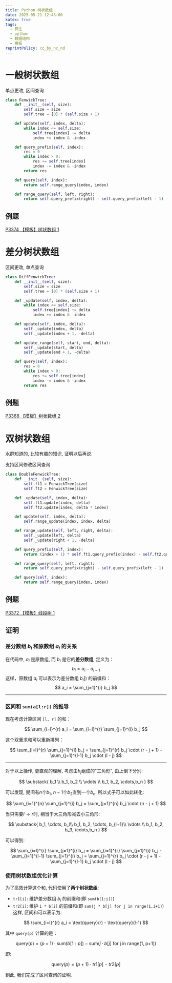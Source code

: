 ```yaml
---
title: Python 树状数组
date: 2025-05-21 12:43:00
katex: true
tags:
  - 算法
  - python
  - 数据结构
  - 模板
reprintPolicy: cc_by_nc_nd
---
```

# 一般树状数组
单点更改, 区间查询
``` python
class FenwickTree:
    def __init__(self, size):
        self.size = size
        self.tree = [0] * (self.size + 1)

    def update(self, index, delta):
        while index <= self.size:
            self.tree[index] += delta
            index += index & -index

    def query_prefix(self, index):
        res = 0
        while index > 0:
            res += self.tree[index]
            index -= index & -index
        return res

    def query(self, index):
        return self.range_query(index, index)

    def range_query(self, left, right):
        return self.query_prefix(right) - self.query_prefix(left - 1)
```
## 例题
[P3374 【模板】树状数组 1](https://www.luogu.com.cn/problem/P3374)
# 差分树状数组
区间更改, 单点查询
``` python
class DiffFenwickTree:
    def __init__(self, size):
        self.size = size
        self.tree = [0] * (self.size + 1)

    def _update(self, index, delta):
        while index <= self.size:
            self.tree[index] += delta
            index += index & -index

    def update(self, index, delta):
        self._update(index, delta)
        self._update(index + 1, -delta)

    def update_range(self, start, end, delta):
        self._update(start, delta)
        self._update(end + 1, -delta)

    def query(self, index):
        res = 0
        while index > 0:
            res += self.tree[index]
            index -= index & -index
        return res

```
## 例题
[P3368 【模板】树状数组 2](https://www.luogu.com.cn/problem/P3368)

# 双树状数组
水群知道的, 比较有趣的知识, 证明以后再说.

支持区间修改区间查询

``` python
class DoubleFenwickTree:
    def __init__(self, size):
        self.ft1 = FenwickTree(size)
        self.ft2 = FenwickTree(size)

    def _update(self, index, delta):
        self.ft1.update(index, delta)
        self.ft2.update(index, delta * index)

    def update(self, index, delta):
        self.range_update(index, index, delta)

    def range_update(self, left, right, delta):
        self._update(left, delta)
        self._update(right + 1, -delta)

    def query_prefix(self, index):
        return (index + 1) * self.ft1.query_prefix(index) - self.ft2.query_prefix(index)

    def range_query(self, left, right):
        return self.query_prefix(right) - self.query_prefix(left - 1)

    def query(self, index):
        return self.range_query(index, index)
```

## 例题
[P3372 【模板】线段树 1](https://www.luogu.com.cn/problem/P3372)

## 证明
### 差分数组 $b_i$ 和原数组 $a_i$ 的关系
在代码中, $a_i$ 是原数组, 而 $b_i$ 是它的**差分数组**, 定义为：
$$
b_i = a_i - a_{i-1}
$$
这样，原数组 $a_i$ 可以表示为差分数组 $b_i])$ 的前缀和：
$$
a_i = \sum_{j=1}^{i} b_j
$$

---

### 区间和 `sum(a[l:r])` 的推导
现在考虑计算区间 `[l, r]` 的和：

$$
\sum_{i=l}^{r} a_i = \sum_{i=l}^{r} \sum_{j=1}^{i} b_j
$$

这个双重求和可以重新排列：

$$
\sum_{i=l}^{r} \sum_{j=1}^{i} b_j = \sum_{j=1}^{r} b_j \cdot (r - j + 1) - \sum_{j=1}^{l-1} b_j \cdot (l - j)
$$

---

对于以上操作, 更直观的理解, 考虑由$b_j$组成的"三角形", 由上倒下分别:

$$
\substack{
b_1 \\
b_1, b_2 \\
\vdots \\
b_1, b_2, \cdots,b_n
}
$$

可以发现, 期间有$n$个$b_1$, $n-1$个$b_2$直到一个$b_n$. 所以式子可以如此转化:

$$
\sum_{i=1}^{n} \sum_{j=1}^{i} b_j = \sum_{j=1}^{n} b_j \cdot (n - j + 1)
$$

当只需要$l \to r$时, 相当于大三角形减去小三角形:

$$
\substack{
b_1, \cdots, b_l\\
b_1, b_2, \cdots, b_{l+1}\\
\vdots \\
b_1, b_2, b_3, \cdots,b_n
}
$$

可以得到:

$$
\sum_{i=l}^{r} \sum_{j=1}^{i} b_j = \sum_{i=1}^{r} \sum_{j=1}^{i} b_j - \sum_{i=1}^{l-1} \sum_{j=1}^{i} b_j =
\sum_{j=1}^{r} b_j \cdot (r - j + 1) - \sum_{j=1}^{l-1} b_j \cdot (l - j)
$$


### 使用树状数组优化计算
为了高效计算这个和, 代码使用了**两个树状数组**:
- `tr1[i]`: 维护差分数组 $b_i$ 的前缀和(即 `sum(b[1:i])`)
- `tr2[i]`: 维护 `i * b[i]` 的前缀和(即 `sum(j * b[j] for j in range(1,i+1)`)
这样, 区间和可以表示为:

$$
\sum_{i=l}^{r} a_i = \text{query}(r) - \text{query}(l-1)
$$

其中 `query(p)` 计算的是：

$$
\text{query}(p) = (p + 1) \cdot \text{sum}(b[1:p]) - \text{sum}(j \cdot b[j] \text{ for j in range(1, p+1)})
$$


即:

$$
\text{query}(p) = (p + 1) \cdot tr1[p] - tr2[p]
$$

到此, 我们完成了区间查询的证明.